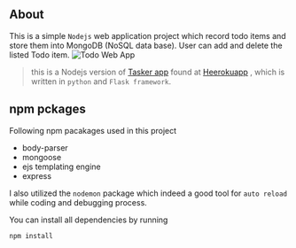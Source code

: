 ## About
This is a simple `Nodejs` web application project which record todo items and store them into MongoDB (NoSQL data base). User can add and delete the listed Todo item. 
![Todo Web App](https://github.com/manojap/Nodejs-Todo-app/blob/main/todo.PNG "Nodejs app")

> this is a Nodejs version of [Tasker app](https://github.com/manojap/Flaask-task-master) found at [Heerokuapp](http:\\minimaltasker.herkuapp.com) , which is written in `python` and `Flask framework`.  

## npm pckages
Following npm pacakages used in this project
* body-parser
* mongoose
* ejs templating engine
* express

I also utilized the `nodemon` package which indeed a good tool for `auto reload` while coding and debugging process.

You can install all dependencies by running 

``` npm install ```


